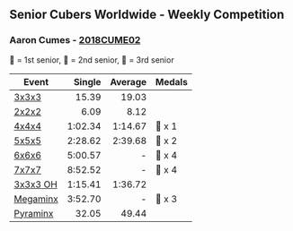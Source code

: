 ## Senior Cubers Worldwide - Weekly Competition
### Aaron Cumes - [2018CUME02](https://www.worldcubeassociation.org/persons/2018CUME02)

🥇 = 1st senior, 🥈 = 2nd senior, 🥉 = 3rd senior

| Event | Single | Average | Medals |
| -- | --: | --: | :-- |
| [3x3x3](aaron_cumes/333.md) | 15.39 | 19.03 |  |
| [2x2x2](aaron_cumes/222.md) | 6.09 | 8.12 |  |
| [4x4x4](aaron_cumes/444.md) | 1:02.34 | 1:14.67 | 🥉 x 1 |
| [5x5x5](aaron_cumes/555.md) | 2:28.62 | 2:39.68 | 🥉 x 2 |
| [6x6x6](aaron_cumes/666.md) | 5:00.57 | - | 🥉 x 4 |
| [7x7x7](aaron_cumes/777.md) | 8:52.52 | - | 🥉 x 4 |
| [3x3x3 OH](aaron_cumes/333oh.md) | 1:15.41 | 1:36.72 |  |
| [Megaminx](aaron_cumes/minx.md) | 3:52.70 | - | 🥉 x 3 |
| [Pyraminx](aaron_cumes/pyram.md) | 32.05 | 49.44 |  |

<!-- Global site tag (gtag.js) - Google Analytics -->
<script async src="https://www.googletagmanager.com/gtag/js?id=UA-86348435-3"></script>
<script>window.dataLayer = window.dataLayer || []; function gtag() {dataLayer.push(arguments);} gtag('js', new Date()); gtag('config', 'UA-86348435-3');</script>
